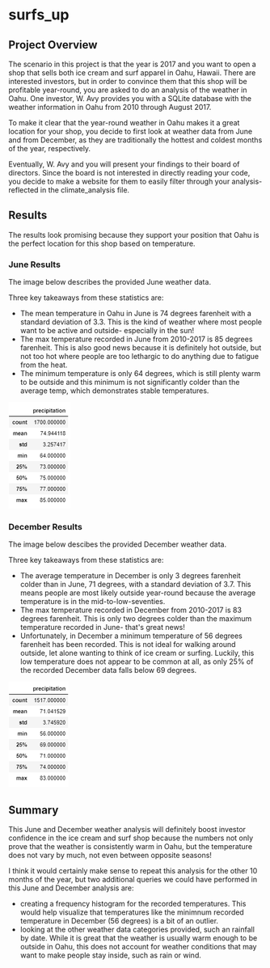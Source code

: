# surfs_up

## Project Overview
The scenario in this project is that the year is 2017 and you want to open a shop that sells both ice cream and surf apparel in Oahu, Hawaii. There are interested investors, but in order to convince them that this shop will be profitable year-round, you are asked to do an analysis of the weather in Oahu. One investor, W. Avy provides you with a SQLite database with the weather information in Oahu from 2010 through August 2017.

To make it clear that the year-round weather in Oahu makes it a great location for your shop, you decide to first look at weather data from June and from December, as they are traditionally the hottest and coldest months of the year, respectively. 

Eventually, W. Avy and you will present your findings to their board of directors. Since the board is not interested in directly reading your code, you decide to make a website for them to easily filter through your analysis- reflected in the climate_analysis file.

## Results
The results look promising because they support your position that Oahu is the perfect location for this shop based on temperature.

### June Results
The image below describes the provided June weather data.

Three key takeaways from these statistics are:
* The mean temperature in Oahu in June is 74 degrees farenheit with a standard deviation of 3.3. This is the kind of weather where most people want to be active and outside- especially in the sun!
* The max temperature recorded in June from 2010-2017 is 85 degrees farenheit. This is also good news because it is definitely hot outside, but not too hot where people are too lethargic to do anything due to fatigue from the heat.
* The minimum temperature is only 64 degrees, which is still plenty warm to be outside and this minimum is not significantly colder than the average temp, which demonstrates stable temperatures.

![june.png](https://github.com/asliwinski23/surfs_up/blob/main/june.png)

### December Results
The image below descibes the provided December weather data.

Three key takeaways from these statistics are:
* The average temperature in December is only 3 degrees farenheit colder than in June, 71 degrees, with a standard deviation of 3.7. This means people are most likely outside year-round because the average temperature is in the mid-to-low-seventies.
* The max temperature recorded in December from 2010-2017 is 83 degrees farenheit. This is only two degrees colder than the maximum temperature recorded in June- that's great news!
* Unfortunately, in December a minimum temperature of 56 degrees farenheit has been recorded. This is not ideal for walking around outside, let alone wanting to think of ice cream or surfing. Luckily, this low temperature does not appear to be common at all, as only 25% of the recorded December data falls below 69 degrees. 

![december.png](https://github.com/asliwinski23/surfs_up/blob/main/december.png)

## Summary
This June and December weather analysis will definitely boost investor confidence in the ice cream and surf shop because the numbers not only prove that the weather is consistently warm in Oahu, but the temperature does not vary by much, not even between opposite seasons!

I think it would certainly make sense to repeat this analysis for the other 10 months of the year, but two additional queries we could have performed in this June and December analysis are:
* creating a frequency histogram for the recorded temperatures. This would help visualize that temperatures like the minimnum recorded temperature in December (56 degrees) is a bit of an outlier.
* looking at the other weather data categories provided, such an rainfall by date. While it is great that the weather is usually warm enough to be outside in Oahu, this does not account for weather conditions that may want to make people stay inside, such as rain or wind.
